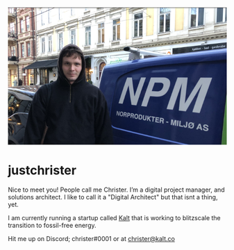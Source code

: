 <img src="https://github.com/justchrister/justchrister/blob/601a67819a3fad880815f0925872af3365145cf7/npm.png?raw=true" alt=""/>


<h1>justchrister</h1>

Nice to meet you! People call me Christer. I’m a digital project manager, and solutions architect. I like to call it a "Digital Architect" but that isnt a thing, yet.

I am currently running a startup called <a href="https://kalt.co">Kalt</a> that is working to blitzscale the transition to fossil-free energy.


Hit me up on Discord; christer#0001 or at christer@kalt.co
